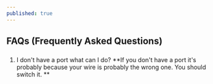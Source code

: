```yaml
---
published: true
---
```

## FAQs (Frequently Asked Questions)

###

1. I don't have a port what can I do?
	**If you don't have a port it's probably because your wire is probably the wrong one. You should switch it.  **

